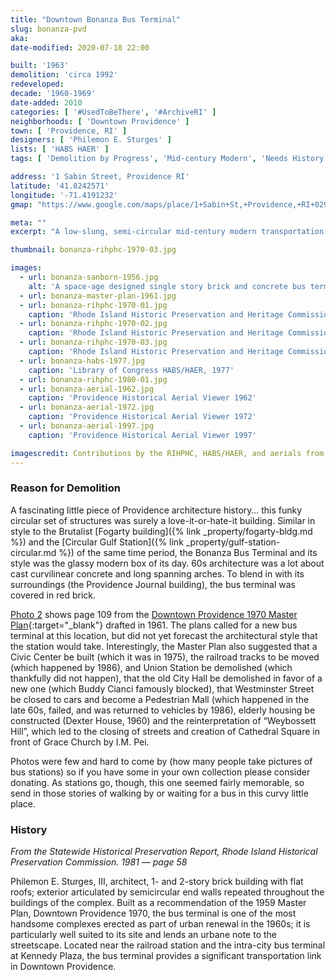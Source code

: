 ```yaml
---
title: "Downtown Bonanza Bus Terminal"
slug: bonanza-pvd
aka: 
date-modified: 2020-07-18 22:00

built: '1963'
demolition: 'circa 1992'
redeveloped: 
decade: '1960-1969'
date-added: 2010
categories: [ '#UsedToBeThere', '#ArchiveRI' ]
neighborhoods: [ 'Downtown Providence' ]
town: [ 'Providence, RI' ]
designers: [ 'Philemon E. Sturges' ]
lists: [ 'HABS HAER' ]
tags: [ 'Demolition by Progress', 'Mid-century Modern', 'Needs History' ]

address: '1 Sabin Street, Providence RI'
latitude: '41.8242571'
longitude: '-71.4191232'
gmap: "https://www.google.com/maps/place/1+Sabin+St,+Providence,+RI+02903/@41.8242571,-71.4191232,17z/data=!3m1!4b1!4m5!3m4!1s0x89e4451210c12a1b:0xe59390dd1a26b2d4!8m2!3d41.8242531!4d-71.4169345"

meta: ""
excerpt: "A low-slung, semi-circular mid-century modern transportation hub in downtown Providence."

thumbnail: bonanza-rihphc-1970-03.jpg

images:
  - url: bonanza-sanborn-1956.jpg
    alt: 'A space-age designed single story brick and concrete bus terminal comprised of circular and pill-shaped buildings as well as a triangular pick-up and drop-off platform.'
  - url: bonanza-master-plan-1961.jpg  
  - url: bonanza-rihphc-1970-01.jpg
    caption: 'Rhode Island Historic Preservation and Heritage Commission survey, 1970'
  - url: bonanza-rihphc-1970-02.jpg
    caption: 'Rhode Island Historic Preservation and Heritage Commission survey, 1970'
  - url: bonanza-rihphc-1970-03.jpg
    caption: 'Rhode Island Historic Preservation and Heritage Commission survey, 1970'
  - url: bonanza-habs-1977.jpg
    caption: 'Library of Congress HABS/HAER, 1977'
  - url: bonanza-rihphc-1980-01.jpg
  - url: bonanza-aerial-1962.jpg
    caption: 'Providence Historical Aerial Viewer 1962'
  - url: bonanza-aerial-1972.jpg
    caption: 'Providence Historical Aerial Viewer 1972'
  - url: bonanza-aerial-1997.jpg
    caption: 'Providence Historical Aerial Viewer 1997'

imagescredit: Contributions by the RIHPHC, HABS/HAER, and aerials from the Providence Historical Aerial Viewer.
---
```


### Reason for Demolition

A fascinating little piece of Providence architecture history… this funky circular set of structures was surely a love-it-or-hate-it building. Similar in style to the Brutalist [Fogarty building]({% link _property/fogarty-bldg.md %}) and the [Circular Gulf Station]({% link _property/gulf-station-circular.md %}) of the same time period, the Bonanza Bus Terminal and its style was the glassy modern box of its day. 60s architecture was a lot about cast curvilinear concrete and long spanning arches. To blend in with its surroundings (the Providence Journal building), the bus terminal was covered in red brick.

[Photo 2](#photo-2) shows page 109 from the [Downtown Providence 1970 Master Plan](//www.gcpvd.org/more/providence-yesterday/){:target="_blank"} drafted in 1961. The plans called for a new bus terminal at this location, but did not yet forecast the architectural style that the station would take. Interestingly, the Master Plan also suggested that a Civic Center be built (which it was in 1975), the railroad tracks to be moved (which happened by 1986), and Union Station be demolished (which thankfully did not happen), that the old City Hall be demolished in favor of a new one (which Buddy Cianci famously blocked), that Westminster Street be closed to cars and become a Pedestrian Mall (which happened in the late 60s, failed, and was returned to vehicles by 1986), elderly housing be constructed (Dexter House, 1960) and the reinterpretation of “Weybossett Hill”, which led to the closing of streets and creation of Cathedral Square in front of Grace Church by I.M. Pei.

Photos were few and hard to come by (how many people take pictures of bus stations) so if you have some in your own collection please consider donating. As stations go, though, this one seemed fairly memorable, so send in those stories of walking by or waiting for a bus in this curvy little place. 


### History

_From the Statewide Historical Preservation Report, Rhode Island Historical Preservation Commission. 1981 — page 58_

Philemon E. Sturges, III, architect, 1- and 2-story brick building with flat roofs; exterior articulated by semicircular end walls repeated throughout the buildings of the complex. Built as a recommendation of the 1959 Master Plan, Downtown Providence 1970, the bus terminal is one of the most handsome complexes erected as part of urban renewal in the 1960s; it is particularly well suited to its site and lends an urbane note to the streetscape. Located near the railroad station and the intra-city bus terminal at Kennedy Plaza, the bus terminal provides a significant transportation link in Downtown Providence. 
